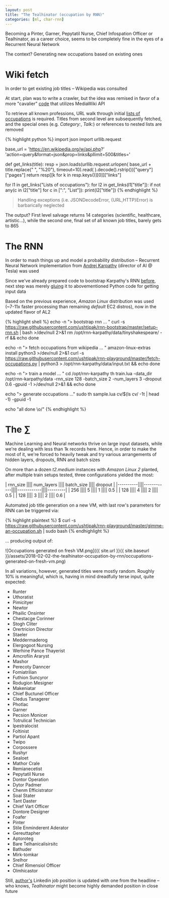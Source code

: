 ```yaml
---
layout: post
title: "The Tealhinator (occupation by RNN)"
categories: [ml, char-rnn]
---
```


Becoming a Pinter, Garner, Pepytatil Nurse, Chief Infospation Officer or
Tealhinator, as a career choice, seems to be completely fine in the eyes of a
Recurrent Neural Network

The context? Generating new occupations based on existing ones


# Wiki fetch

In order to get existing job titles – Wikipedia was consulted

At start, plan was to write a crawler, but the idea was remised in favor of
a more "cavalier"
[code](https://github.com/ushtipak/rnn-playground/blob/master/fetch-occupations.py "fetch-occupations code")
that utilizes MediaWiki API

To retrieve all known professions, URL walk through initial
[lists of occupations](https://en.wikipedia.org/wiki/Lists_of_occupations "Lists of occupations")
is required. Titles from second level are subsequently fetched, and the special
ones (e.g. _Category:_, _Talk:_) or references to nested lists are removed

{% highlight python %}
import json
import urllib.request

base_url = 'https://en.wikipedia.org/w/api.php?' \
           'action=query&format=json&prop=links&pllimit=500&titles='


def get_links(title):
    resp = json.loads(urllib.request.urlopen(
        base_url + title.replace(" ", "%20"), timeout=10).read(
    ).decode().rstrip())["query"]["pages"]
    return resp[[k for k in resp.keys()][0]]["links"]


for l1 in get_links("Lists of occupations"):
    for l2 in get_links(l1["title"]):
        if not any(c in l2["title"] for c in [":", "List"]):
            print(l2["title"])
{% endhighlight %}

> Handling exceptions (i.e. JSONDecodeError, {URL,HTTP}Error) is barbarically
neglected

The output? First level salvage returns 14 categories (scientific, healthcare,
artistic...), while the second one, final set of all known job
titles, barely gets to 865


# The RNN

In order to mash things up and model a probability distribution – Recurrent
Neural Network implementation from
[Andrej Karpathy](https://karpathy.github.io/2015/05/21/rnn-effectiveness/ "Andrej Karpathy RNN")
(director of AI @ Tesla) was used

Since we've already prepared code to bootstrap Karpathy's RNN
[before](https://ushtipak.github.io/over-logging/ml/char-rnn/2018/01/16/bootstrap-karpathy-rnn.html "Bootstrap Karpathy RNN"),
next step was merely
[gluing](https://github.com/ushtipak/rnn-playground/blob/master/gimme-an-occupation.sh "gluing code")
it to abovementioned Python code for getting input data

Based on the previous experience, _Amazon Linux_ distribution was used (~7-11x
faster processing than remaining _default_ EC2 distros), now in the updated
flavor of AL2

{% highlight shell %}
echo -n "> bootstrap rnn ... "
curl -s https://raw.githubusercontent.com/ushtipak/rnn-bootstrap/master/setup-rnn.sh | bash >/dev/null 2>&1
rm /opt/rnn-karpathy/data/tinyshakespeare/ -rf && echo done

echo -n "> fetch occupations from wikipedia ... "
amazon-linux-extras install python3 >/dev/null 2>&1
curl -s https://raw.githubusercontent.com/ushtipak/rnn-playground/master/fetch-occupations.py | python3 > /opt/rnn-karpathy/data/input.txt && echo done

echo -n "> train a model ... "
cd /opt/rnn-karpathy
th train.lua -data_dir /opt/rnn-karpathy/data -rnn_size 128 -batch_size 2 -num_layers 3 -dropout 0.6 -gpuid -1 >/dev/null 2>&1 && echo done

echo "> generate occupations ..."
sudo th sample.lua cv/$(ls cv/ -1t | head -1) -gpuid -1

echo "all done \o/"
{% endhighlight %}


# The ∑

Machine Learning and Neural networks thrive on large input datasets, while
we're dealing with less than 1k records here. Hence, in order to make the most
of it, we're forced to heavily tweak and try various arrangements of hidden
layers, dropouts, RNN and batch sizes

On more than a dozen _t2.medium_ instances with _Amazon Linux 2_ planted, after 
multiple train setups tested, three configurations yielded the most:

| rnn_size |||| num_layers |||| batch_size |||| dropout |
|----------||||------------||||------------||||---------|
|      256 ||||          5 ||||          1 ||||     0.5 |
|      128 ||||          4 ||||          2 ||||     0.5 |
|      128 ||||          3 ||||          2 ||||     0.6 |

Automated job title generation on a new VM, with last row's parameters for RNN
can be triggered via:

{% highlight plaintext %}
$ curl -s https://raw.githubusercontent.com/ushtipak/rnn-playground/master/gimme-an-occupation.sh | sudo bash
{% endhighlight %}

... producing output of:

![Occupations generated on fresh VM.png]({{ site.url }}{{ site.baseurl }}/assets/2018-02-02-the-tealhinator-occupation-by-rnn/occupations-generated-on-fresh-vm.png)

In all variations, however, generated titles were mostly random. Roughly 10% is
meaningful, which is, having in mind dreadfully terse input, quite expected:

* Runter
* Uthoratist
* Pimicityer
* Newtor
* Phailic Onsinter
* Chestacge Corinner
* Stogh Cliter
* Orertricion Director
* Staeler
* Meddermaderog
* Elergogoot Nursing
* Werhine Pance Thayerist
* Amcrofiin Araryst
* Mashor
* Perecoty Danncer
* Fomiatrilian
* Futhion Suncyror
* Rodugion Mesigner
* Makeniatar
* Chief Buctunel Officer
* Cledus Tanagerer
* Photlac
* Garner
* Pecsion Monicer
* Totrulical Technician
* Ipestralocist
* Foltinist
* Partiol Apant
* Twipo
* Corpossere
* Rushyr
* Sealoet
* Mathor Crale
* Remianecetist
* Pepytatil Nurse
* Dontor Operation
* Dytor Padmer
* Chenm Efficistrator
* Soal Stater
* Tant Daster
* Chief Vart Officer
* Dontore Designer
* Foafer
* Pinter
* Stile Enminderent Aderator
* Gereuttapher
* Aptoroteg
* Bare Telhanicalisirsitc
* Bathuder
* Mirk-tomkar
* Srelhor
* Chief Rimensiol Officer
* Olmhicastor

Still, [author's](https://www.linkedin.com/in/milos-knezevic-43179028/ "author's Linkedin profile")
Linkedin job position is updated with one from the headline – who knows,
_Tealhinator_ might become highly demanded position in close future


